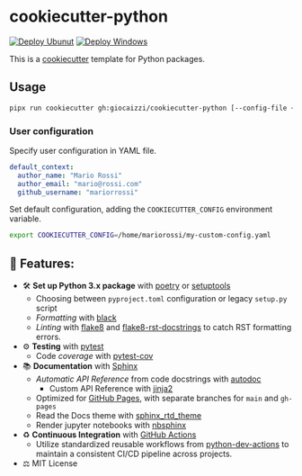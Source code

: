 # cookiecutter-python

[![Deploy Ubunut](https://github.com/giocaizzi/cookiecutter-python/actions/workflows/deployment.yml/badge.svg)](https://github.com/giocaizzi/cookiecutter-python/actions/workflows/deployment.yml)
[![Deploy Windows](https://github.com/giocaizzi/cookiecutter-python/actions/workflows/deployment-win.yml/badge.svg)](https://github.com/giocaizzi/cookiecutter-python/actions/workflows/deployment-win.yml)

This is a [cookiecutter](https://github.com/cookiecutter/cookiecutter) template for Python packages.

## Usage

```bash
pipx run cookiecutter gh:giocaizzi/cookiecutter-python [--config-file <path_to_config>]
```

### User configuration

Specify user configuration in YAML file.

```yaml
default_context:
  author_name: "Mario Rossi"
  author_email: "mario@rossi.com"
  github_username: "mariorrossi"
```

Set default configuration, adding the `COOKIECUTTER_CONFIG` environment variable.

```bash
export COOKIECUTTER_CONFIG=/home/mariorossi/my-custom-config.yaml
```

## 🍬 Features:

- 🛠 **Set up Python 3.x package** with [poetry](<>) or [setuptools](https://setuptools.readthedocs.io/en/latest/)
  - Choosing between `pyproject.toml` configuration or legacy `setup.py` script
  - *Formatting* with [black](https://github.com/psf/black)
  - *Linting* with [flake8](https://flake8.pycqa.org/en/latest/) and [flake8-rst-docstrings](https://github.com/peterjc/flake8-rst-docstrings/tree/master) to catch RST formatting errors.
- ⚙️ **Testing** with [pytest](https://docs.pytest.org/en/latest/)
  - Code *coverage* with [pytest-cov](https://pytest-cov.readthedocs.io/en/latest/)
- 📚 **Documentation** with [Sphinx](http://www.sphinx-doc.org/en/master/)
  - *Automatic API Reference* from code docstrings with [autodoc](https://www.sphinx-doc.org/en/master/man/sphinx-apidoc.html)
    - Custom API Reference with [jinja2](https://jinja.palletsprojects.com)
  - Optimized for [GitHub Pages](https://pages.github.com/), with separate branches for `main` and `gh-pages`
  - Read the Docs theme with [sphinx_rtd_theme](https://sphinx-rtd-theme.readthedocs.io/en/stable/)
  - Render jupyter notebooks with [nbsphinx](https://nbsphinx.readthedocs.io/en/latest/)
- ♻️ **Continuous Integration** with [GitHub Actions](https://docs.github.com/en/actions)
  - Utilize standardized reusable workflows from [python-dev-actions](https://github.com/giocaizzi/python-dev-actions) to maintain a consistent CI/CD pipeline across projects.
- ⚖️ MIT License
